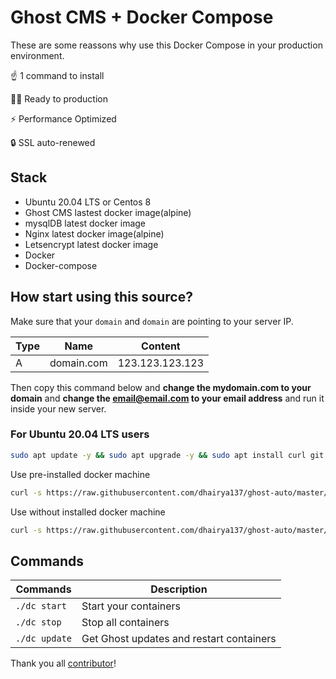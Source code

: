 # Ghost CMS + Docker Compose

These are some reassons why use this Docker Compose in your production environment.

☝️ 1 command to install

👨‍💻 Ready to production

⚡ Performance Optimized

🔒 SSL auto-renewed

## Stack

- Ubuntu 20.04 LTS or Centos 8
- Ghost CMS lastest docker image(alpine)
- mysqlDB latest docker image
- Nginx latest docker image(alpine)
- Letsencrypt latest docker image
- Docker
- Docker-compose

## How start using this source?

Make sure that your `domain` and `domain` are pointing to your server IP.

| Type | Name       | Content         |
| ---- | ---------- | --------------- |
| A    | domain.com | 123.123.123.123 |

Then copy this command below and **change the mydomain.com to your domain** and **change the email@email.com to your email address** and run it inside your new server.

### For Ubuntu 20.04 LTS users

```bash
sudo apt update -y && sudo apt upgrade -y && sudo apt install curl git cron -y && sudo apt autoremove -y
```

Use pre-installed docker machine

```bash
curl -s https://raw.githubusercontent.com/dhairya137/ghost-auto/master/dc | bash -s setup mydomain.com email@email.com
```

Use without installed docker machine

```bash
curl -s https://raw.githubusercontent.com/dhairya137/ghost-auto/master/dcsimple | bash -s setup mydomain.com email@email.com
```

## Commands

| Commands      | Description                              |
| ------------- | ---------------------------------------- |
| `./dc start`  | Start your containers                    |
| `./dc stop`   | Stop all containers                      |
| `./dc update` | Get Ghost updates and restart containers |

Thank you all [contributor](https://github.com/clean-docker/ghost-cms/graphs/contributors)!
